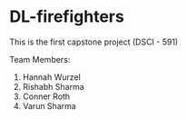 # DL-firefighters

This is the first capstone project (DSCI - 591)

Team Members:
1. Hannah Wurzel
2. Rishabh Sharma
3. Conner Roth
4. Varun Sharma

